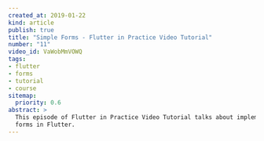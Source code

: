 ```yaml
---
created_at: 2019-01-22
kind: article
publish: true
title: "Simple Forms - Flutter in Practice Video Tutorial"
number: "11"
video_id: VaWobMmVOWQ
tags:
- flutter
- forms
- tutorial
- course
sitemap:
  priority: 0.6
abstract: >
  This episode of Flutter in Practice Video Tutorial talks about implementing
  forms in Flutter.
---
```





